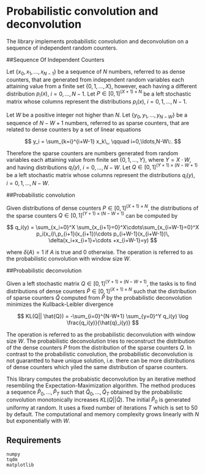 # Probabilistic convolution and deconvolution

The library implements probabilistic convolution and deconvolution on a sequence of independent random counters.



##Sequence Of Independent Counters

Let $\{x_0,x_1,\ldots,x_{N-1}\}$ be a sequence of $N$ numbers, referred to as dense counters, that are generated from independent random variables each attaining value from a finite set $\{0,1,\ldots,X\}$, however, each having a different distribution $p_i(x)$, $i=0,\ldots,N-1$. Let $P\in[0,1]^{(X+1)\times N}$ be a left stochastic matrix whose columns represent the distributions $p_i(x)$, $i=0,1,\ldots,N-1$.

Let $W$ be a positive integer not higher than $N$. Let $\{y_0,y_1,\ldots,y_{N-W}\}$ be a sequence of $N-W+1$ numbers, referred to as sparse counters, that are related to dense counters by a set of linear equations 

$$ y_i = \sum_{k=i}^{i+W-1} x_k\,, \qquad i=0,\ldots,N-W\:. $$ 

Therefore the sparse counters are numbers generated from random variables each attaining value from finite set $\{0,1,\ldots,Y\}$, where $Y=X\cdot W$, and having distributions $q_i(y)$, $i=0,\ldots,N-W$. Let $Q\in[0,1]^{(Y+1)\times (N-W+1)}$ be a left stochastic matrix whose columns represent the distributions $q_i(y)$, $i=0,1,\ldots,N-W$.

##Probabilistic convolution

Given distributions of dense counters $P\in[0,1]^{(X+1)\times N}$, the distributions of the sparse counters $Q\in[0,1]^{(Y+1)\times (N-W+1)}$ can be computed by 

$$ q_i(y) = \sum_{x_i=0}^X \sum_{x_{i+1}=0}^X\cdots\sum_{x_{i+W-1}=0}^X p_i(x_i)\,p_{i+1}(x_{i+1})\cdots p_{i+W-1}(x_{i+W-1})\, \delta(x_i+x_{i+1}+\cdots +x_{i+W-1}=y) $$

where $\delta(A)=1$ if $A$ is true and $0$ otherwise. The operation is referred to as the probabilistic convolution with window size $W$.

##Probabilistic deconvolution

Given a left stochastic matrix $Q\in [0,1]^{(Y+1)\times (N-W+1)}$, the tasks is to find distributions of dense counters $\hat{P}\in[0,1]^{(X+1)\times N}$ such that the distribution of sparse counters $\hat{Q}$ computed from $\hat{P}$ by the probabilistic deconvolution minimizes the Kullback-Leibler divergence

$$
KL(Q|| \hat{Q}) = -\sum_{i=0}^{N-W+1} \sum_{y=0}^Y q_i(y) \log \frac{q_i(y)}{\hat{q}_i(y)}
$$

The operation is referred to as the probabilistic deconvolution with window size $W$. The probabilistic deconvolution tries to reconstruct the distribution of the dense counters $P$ from the distribution of the sparse counters $Q$. In contrast to the probabilistic convolution, the probabilistic deconvolution is not guarantted to have unique solution, i.e. there can be more distributions of dense counters which yiled the same distribution of sparse counters. 

This library computes the probabistic deconvolution by an iterative method resembling the Expectation-Maximization algorithm. The method produces a sequence $\hat{P}_0,\ldots,\hat{P}_T$ such that $\hat{Q}_0,\ldots,\hat{Q}_T$ obtained by the probabilistic convolution monotonically increases $KL(Q|| \hat{Q})$. The initial $\hat{P}_0$ is generated uniformy at random. It uses a fixed number of iterations $T$ which is set to $50$ by default. The computational and memory complexity grows linearly with $N$ but exponentially with $W$.


## Requirements

```
numpy
tqdm
matplotlib
```

